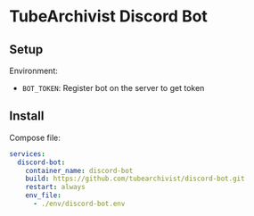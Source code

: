 # TubeArchivist Discord Bot

## Setup
Environment:
- `BOT_TOKEN`: Register bot on the server to get token

## Install
Compose file:
```yml
services:
  discord-bot:
    container_name: discord-bot
    build: https://github.com/tubearchivist/discord-bot.git
    restart: always
    env_file:
      - ./env/discord-bot.env
```
